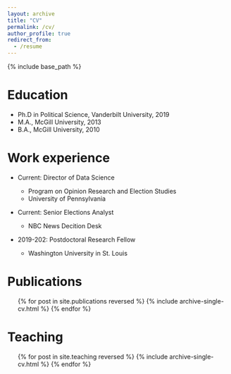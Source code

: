 ```yaml
---
layout: archive
title: "CV"
permalink: /cv/
author_profile: true
redirect_from:
  - /resume
---
```


{% include base_path %}

Education
======
* Ph.D in Political Science, Vanderbilt University, 2019 
* M.A., McGill University, 2013
* B.A., McGill University, 2010

Work experience
======
* Current: Director of Data Science
  * Program on Opinion Research and Election Studies
  * University of Pennsylvania

* Current: Senior Elections Analyst
  * NBC News Decition Desk

* 2019-202: Postdoctoral Research Fellow
  * Washington University in St. Louis
  

Publications
======
  <ul>{% for post in site.publications reversed %}
    {% include archive-single-cv.html %}
  {% endfor %}</ul>
  
  
Teaching
======
  <ul>{% for post in site.teaching reversed %}
    {% include archive-single-cv.html %}
  {% endfor %}</ul>

